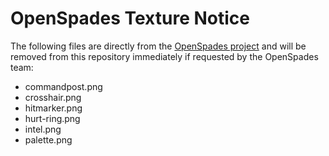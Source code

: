 # OpenSpades Texture Notice

The following files are directly from the [OpenSpades project](https://github.com/yvt/openspades) and will be removed from this repository immediately if requested by the OpenSpades team:

- commandpost.png
- crosshair.png
- hitmarker.png
- hurt-ring.png
- intel.png
- palette.png